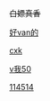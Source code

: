 ~~白嫖真香~~

[好van的](https://pingguo.cf/rr)

[cxk](https://pingguo.cf/cxk)

[v我50](https://pingguo.cf/v50)

[114514](https://pingguo.cf/114514)
